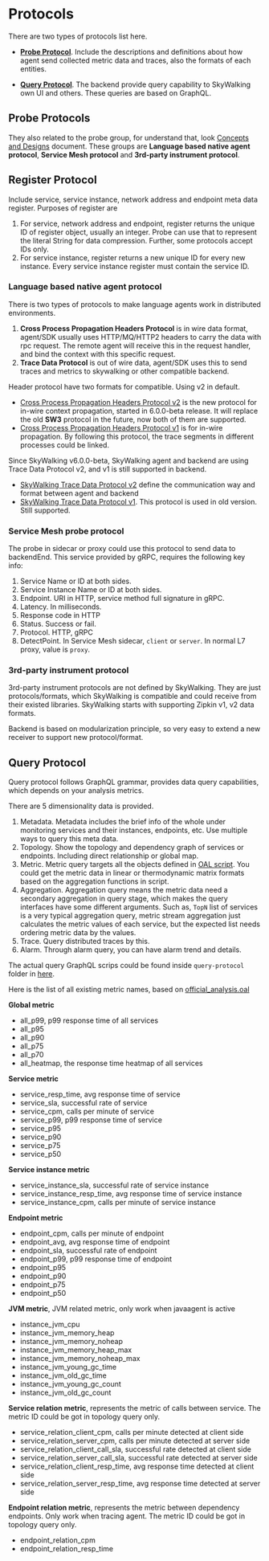 # Protocols
There are two types of protocols list here. 

- [**Probe Protocol**](#probe-protocols). Include the descriptions and definitions about how agent send collected metric data and traces, also the formats of each entities.

- [**Query Protocol**](#query-protocol). The backend provide query capability to SkyWalking own UI and others. These queries are based on GraphQL.


## Probe Protocols
They also related to the probe group, for understand that, look [Concepts and Designs](../concepts-and-designs/README.md) document.
These groups are **Language based native agent protocol**, **Service Mesh protocol** and **3rd-party instrument protocol**.

## Register Protocol
Include service, service instance, network address and endpoint meta data register.
Purposes of register are
1. For service, network address and endpoint, register returns the unique ID of register object, usually an integer. Probe
can use that to represent the literal String for data compression. Further, some protocols accept IDs only.
1. For service instance, register returns a new unique ID for every new instance. Every service instance register must contain the 
service ID.
 


### Language based native agent protocol
There is two types of protocols to make language agents work in distributed environments.
1. **Cross Process Propagation Headers Protocol** is in wire data format, agent/SDK usually uses HTTP/MQ/HTTP2 headers
to carry the data with rpc request. The remote agent will receive this in the request handler, and bind the context 
with this specific request.
1. **Trace Data Protocol** is out of wire data, agent/SDK uses this to send traces and metrics to skywalking or other
compatible backend. 

Header protocol have two formats for compatible. Using v2 in default.
* [Cross Process Propagation Headers Protocol v2](Skywalking-Cross-Process-Propagation-Headers-Protocol-v2.md) is the new protocol for 
in-wire context propagation, started in 6.0.0-beta release. It will replace the old **SW3** protocol in the future, now both of them are supported.
* [Cross Process Propagation Headers Protocol v1](Skywalking-Cross-Process-Propagation-Headers-Protocol-v1.md) is for in-wire propagation.
By following this protocol, the trace segments in different processes could be linked.

Since SkyWalking v6.0.0-beta, SkyWalking agent and backend are using Trace Data Protocol v2, and v1 is still supported in backend.
* [SkyWalking Trace Data Protocol v2](Trace-Data-Protocol-v2.md) define the communication way and format between agent and backend
* [SkyWalking Trace Data Protocol v1](Trace-Data-Protocol.md). This protocol is used in old version. Still supported.


### Service Mesh probe protocol
The probe in sidecar or proxy could use this protocol to send data to backendEnd. This service provided by gRPC, requires 
the following key info:

1. Service Name or ID at both sides.
1. Service Instance Name or ID at both sides.
1. Endpoint. URI in HTTP, service method full signature in gRPC.
1. Latency. In milliseconds.
1. Response code in HTTP
1. Status. Success or fail.
1. Protocol. HTTP, gRPC
1. DetectPoint. In Service Mesh sidecar, `client` or `server`. In normal L7 proxy, value is `proxy`.


### 3rd-party instrument protocol
3rd-party instrument protocols are not defined by SkyWalking. They are just protocols/formats, which SkyWalking is compatible and
could receive from their existed libraries. SkyWalking starts with supporting Zipkin v1, v2 data formats.

Backend is based on modularization principle, so very easy to extend a new receiver to support new protocol/format.

## Query Protocol
Query protocol follows GraphQL grammar, provides data query capabilities, which depends on your analysis metrics.

There are 5 dimensionality data is provided.
1. Metadata. Metadata includes the brief info of the whole under monitoring services and their instances, endpoints, etc.
Use multiple ways to query this meta data.
1. Topology. Show the topology and dependency graph of services or endpoints. Including direct relationship or global map.
1. Metric. Metric query targets all the objects defined in [OAL script](../concepts-and-designs/oal.md). You could get the 
metric data in linear or thermodynamic matrix formats based on the aggregation functions in script. 
1. Aggregation. Aggregation query means the metric data need a secondary aggregation in query stage, which makes the query 
interfaces have some different arguments. Such as, `TopN` list of services is a very typical aggregation query, 
metric stream aggregation just calculates the metric values of each service, but the expected list needs ordering metric data
by the values.
1. Trace. Query distributed traces by this.
1. Alarm. Through alarm query, you can have alarm trend and details.

The actual query GraphQL scrips could be found inside `query-protocol` folder in [here](../../../oap-server/server-query-plugin/query-graphql-plugin/src/main/resources).

Here is the list of all existing metric names, based on [official_analysis.oal](../../../oap-server/generated-analysis/src/main/resources/official_analysis.oal)

**Global metric**
- all_p99, p99 response time of all services
- all_p95
- all_p90
- all_p75
- all_p70
- all_heatmap, the response time heatmap of all services 

**Service metric**
- service_resp_time, avg response time of service
- service_sla, successful rate of service
- service_cpm, calls per minute of service
- service_p99, p99 response time of service
- service_p95
- service_p90
- service_p75
- service_p50

**Service instance metric**
- service_instance_sla, successful rate of service instance
- service_instance_resp_time, avg response time of service instance
- service_instance_cpm, calls per minute of service instance

**Endpoint metric**
- endpoint_cpm, calls per minute of endpoint
- endpoint_avg, avg response time of endpoint
- endpoint_sla, successful rate of endpoint
- endpoint_p99, p99 response time of endpoint
- endpoint_p95
- endpoint_p90
- endpoint_p75
- endpoint_p50

**JVM metric**, JVM related metric, only work when javaagent is active
- instance_jvm_cpu
- instance_jvm_memory_heap
- instance_jvm_memory_noheap
- instance_jvm_memory_heap_max
- instance_jvm_memory_noheap_max
- instance_jvm_young_gc_time
- instance_jvm_old_gc_time
- instance_jvm_young_gc_count
- instance_jvm_old_gc_count

**Service relation metric**, represents the metric of calls between service. 
The metric ID could be
got in topology query only.
- service_relation_client_cpm, calls per minute detected at client side
- service_relation_server_cpm, calls per minute detected at server side
- service_relation_client_call_sla, successful rate detected at client side
- service_relation_server_call_sla, successful rate detected at server side
- service_relation_client_resp_time, avg response time detected at client side
- service_relation_server_resp_time, avg response time detected at server side

**Endpoint relation metric**, represents the metric between dependency endpoints. Only work when tracing agent.
The metric ID could be got in topology query only.
- endpoint_relation_cpm
- endpoint_relation_resp_time
